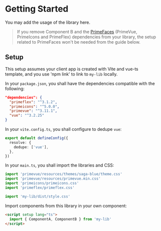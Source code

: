 # Getting Started

You may add the usage of the library here.

> If you remove Component B and the [PrimeFaces](https://www.primefaces.org/) (PrimeVue,
> PrimeIcons and PrimeFlex) dependencies from your library, the setup related to
> PrimeFaces won't be needed from the guide below.

## Setup

This setup assumes your client app is created with Vite and vue-ts template, and you use
'npm link' to link to `my-lib` locally.

In your `package.json`, you shall have the dependencies compatible with the following:

```json
"dependencies": {
  "primeflex": "^3.1.2",
  "primeicons": "^5.0.0",
  "primevue": "^3.11.1",
  "vue": "^3.2.25"
}
```

In your `vite.config.ts`, you shall configure to dedupe `vue`:

```ts
export default defineConfig({
  resolve: {
    dedupe: ['vue'],
  },
})
```

In your `main.ts`, you shall import the libraries and CSS:

```ts
import 'primevue/resources/themes/saga-blue/theme.css'
import 'primevue/resources/primevue.min.css'
import 'primeicons/primeicons.css'
import 'primeflex/primeflex.css'

import 'my-lib/dist/style.css'
```

Import components from this library in your own component:

```html
<script setup lang="ts">
  import { ComponentA, ComponentB } from 'my-lib'
</script>
```
